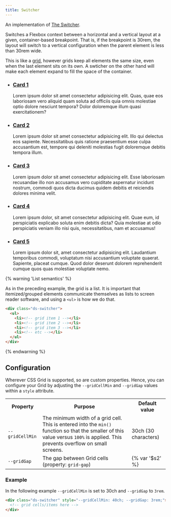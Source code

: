 ```yaml
---
title: Switcher
---
```


An implementation of [The Switcher](https://every-layout.dev/layouts/switcher/).

Switches a Flexbox context between a horizontal and a vertical layout at a 
given, 
container-based breakpoint. That is, if the breakpoint is 30rem, the layout will 
switch to a vertical configuration when the parent element is less than 30rem wide.

This is like a [grid]({{site.basedir}}/components/grid), however grids keep 
all elements the same size, even when the last element sits on its own. A 
swticher on the other hand will make each element expand to fill the space 
of the container. 


<div class="ds-scope site-resizer">
  <ul class="ds-switcher">
    <li class="ds-card">
      <div class="ds-card-body ds-stack-smaller">
        <h3><a href="#" class="ds-card-link">Card 1</a></h3>
        <p>Lorem ipsum dolor sit amet consectetur adipisicing elit. Quas, quae eos laboriosam vero aliquid quam soluta ad officiis quia omnis molestiae optio dolore nesciunt tempora? Dolor doloremque illum quasi exercitationem?</p>
      </div>
    </li>
    <li class="ds-card">
      <div class="ds-card-body ds-stack-smaller">
        <h3><a href="#" class="ds-card-link">Card 2</a></h3>
        <p>Lorem ipsum dolor sit amet consectetur adipisicing elit. Illo qui delectus eos sapiente. Necessitatibus quis ratione praesentium esse culpa accusantium est, tempore qui deleniti molestias fugit doloremque debitis tempora illum.</p>
      </div>
    </li>
    <li class="ds-card">
      <div class="ds-card-body ds-stack-smaller">
        <h3><a href="#" class="ds-card-link">Card 3</a></h3>
        <p>Lorem ipsum dolor sit amet consectetur adipisicing elit. Esse laboriosam recusandae illo non accusamus vero cupiditate aspernatur incidunt nostrum, commodi quos dicta ducimus quidem debitis et reiciendis dolores minima velit.</p>
      </div>
    </li>
    <li class="ds-card">
      <div class="ds-card-body ds-stack-smaller">
        <h3><a href="#" class="ds-card-link">Card 4</a></h3>
        <p>Lorem ipsum dolor, sit amet consectetur adipisicing elit. Quae eum, id perspiciatis explicabo soluta enim debitis dicta? Quia molestiae at odio perspiciatis veniam illo nisi quis, necessitatibus, nam et accusamus!</p>
      </div>
    </li>
    <li class="ds-card">
      <div class="ds-card-body ds-stack-smaller">
        <h3><a href="#" class="ds-card-link">Card 5</a></h3>
        <p>Lorem ipsum dolor sit, amet consectetur adipisicing elit. Laudantium temporibus commodi, voluptatum nisi accusantium voluptate quaerat. Sapiente, placeat cumque. Quod dolor deserunt dolorem reprehenderit cumque quos quas molestiae voluptate nemo.</p>
      </div>
    </li>
  </ul>
</div>

{% warning 'List semantics' %}

As in the preceding example, the grid is a list. It is important that itemized/grouped elements communicate themselves as lists to screen reader software, and using a `<ul>` is how we do that.

```html
<div class="ds-switcher">
  <ul>
    <li><!-- grid item 1 --></li>
    <li><!-- grid item 2 --></li>
    <li><!-- grid item 3 --></li>
    <li><!-- etc --></li>
  </ul>
</div>
```

{% endwarning %}


## Configuration

Wherever CSS Grid is supported, so are custom properties. Hence, you can configure your Grid by adjusting the `--gridCellMin` and `--gridGap` values within a `style` attribute.

<table class="site-table" style="table-layout: fixed">
  <tr>
    <th>Property</th>
    <th>Purpose</th>
    <th>Default value</th>
  </tr>
  <tr>
    <td>
      <code>--gridCellMin</code>
    </td>
    <td>
      The minimum width of a grid cell. This is entered into the <code>min()</code> function so that the smaller of this value versus <code>100%</code> is applied. This prevents overflow on small screens.
    </td>
    <td>
      30ch (30 characters)
    </td>
  </tr>
  <tr>
    <td>
      <code>--gridGap</code>
    </td>
    <td>
      The gap between Grid cells (property: <code>grid-gap</code>)
    </td>
    <td>
      {% var '$s2' %}
    </td>
  </tr>
</table>

### Example

In the following example `--gridCellMin` is set to 30ch and `--gridGap` to `3rem`.

```html
<div class="ds-switcher" style="--gridCellMin: 40ch; --gridGap: 3rem;">
  <!-- grid cells/items here -->
</div>
```
